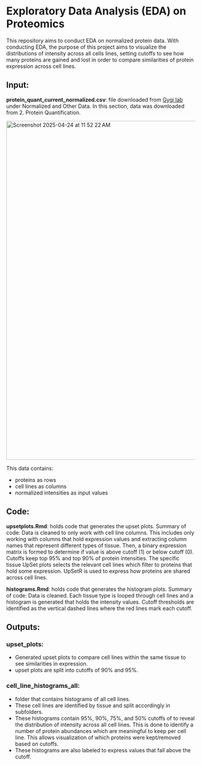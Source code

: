 # Exploratory Data Analysis (EDA) on Proteomics

This repository aims to conduct EDA on normalized protein data. With conducting EDA, the purpose of this project aims to visualize the distributions of intensity across all cells lines, setting cutoffs to see how many proteins are gained and lost in order to compare similarities of protein expression across cell lines. 

## Input:
**protein_quant_current_normalized.csv**: file downloaded from [Gygi lab](https://gygi.hms.harvard.edu/publications/ccle.html) under Normalized and Other Data. 
In this section, data was downloaded from 2. Protein Quantification. 

<img width="900" alt="Screenshot 2025-04-24 at 11 52 22 AM" src="https://github.com/user-attachments/assets/abb34bff-fb80-47e6-a013-045a2ad9026c" />

This data contains:
- proteins as rows
- cell lines as columns
- normalized intensities as input values

## Code: 

**upsetplots.Rmd**: holds code that generates the upset plots. 
  Summary of code: 
  Data is cleaned to only work with cell line columns. This includes only working with columns that hold expression values and extracting column names that represent different types of tissue. Then, a binary expression matrix is formed to determine if value is above cutoff (1) or below cutoff (0). Cutoffs keep top 95% and top 90% of protein intensities. The specific tissue UpSet plots selects the relevant cell lines which filter to proteins that hold some expression. UpSetR is used to express how proteins are shared across cell lines. 

**histograms.Rmd**: holds code that generates the histogram plots. 
  Summary of code: 
  Data is cleaned. Each tissue type is looped through cell lines and a histogram is generated that holds the intensity values. Cutoff thresholds are identified as the vertical dashed lines where the red lines mark each cutoff. 
  

## Outputs:

### upset_plots:
- Generated upset plots to compare cell lines within the same tissue to see similarities in expression.
- upset plots are split into cutoffs of 90% and 95%. 


### cell_line_histograms_all:
- folder that contains histograms of all cell lines.
- These cell lines are identified by tissue and split accordingly in subfolders.
- These histograms contain 95%, 90%, 75%, and 50% cutoffs of to reveal the distribution of intensity across all cell lines. This is done to identify a number of protein abundances which are meaningful to keep per cell line. This allows visualization of which proteins were kept/removed based on cutoffs. 
- These histograms are also labeled to express values that fall above the cutoff. 


